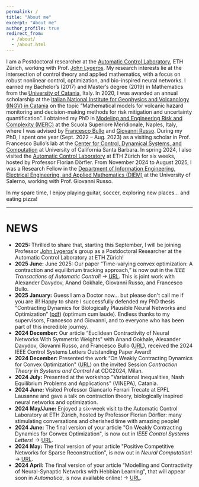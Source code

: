 ```yaml
---
permalink: /
title: "About me"
excerpt: "About me"
author_profile: true
redirect_from: 
  - /about/
  - /about.html
---
```


I am a Postdoctoral researcher at the [Automatic Control Laboratory](https://control.ee.ethz.ch), ETH Zürich, working with Prof. [John Lygeros](https://control.ee.ethz.ch/people/profile.john-lygeros.html).
My research interests lie at the intersection of control theory and applied mathematics, with a focus on robust nonlinear control, optimization, and bio-inspired neural networks.
I earned my Bachelor’s (2017) and Master’s degree (2019) in Mathematics from the [University of Catania](https://web.dmi.unict.it), Italy.
In 2020, I was awarded an annual scholarship at the [Italian National Institute for Geophysics and Volcanology (INGV) in Catania](https://www.ct.ingv.it) on the topic “Mathematical models for volcanic hazard monitoring and decision-making methods for risk mitigation and uncertainty quantification”.
I obtained my PhD in [Modeling and Engineering Risk and Complexity (MERC)](https://www.ssmeridionale.it/it-it/dottorato/rubriche/modeling-and-engineering-risk-and-complexity-merc-3123-1-017870059a030b9af70ed6080d930af0?programma-ospiti-14434#hprogramma-ospiti) at the Scuola Superiore Meridionale, Naples, Italy, where I was advised by [Francesco Bullo](https://me.ucsb.edu/people/francesco-bullo) and [Giovanni Russo](https://sites.google.com/view/giovanni-russo/home?authuser=0).
During my PhD, I spent one year (Sept. 2022 – Aug. 2023) as a visiting scholar in Prof. Francesco Bullo’s lab at the [Center for Control, Dynamical Systems, and Computation](https://www.ccdc.ucsb.edu/) at University of California Santa Barbara.
In spring 2024, I also visited the [Automatic Control Laboratory](https://control.ee.ethz.ch/) at ETH Zürich for six weeks, hosted by Professor Florian Dörfler.
From November 2024 to August 2025, I was a Research Fellow in the [Department of Information Engineering, Electrical Engineering, and Applied Mathematics (DIEM)](https://www.diem.unisa.it/en) at the University of Salerno, working with Prof. Giovanni Russo.


In my spare time, I enjoy playing guitar, soccer, exploring new places... and eating pizza!


---

**NEWS**
======
* **2025:** Thrilled to share that, starting this September, I will be joining Professor [John Lygeros](https://control.ee.ethz.ch/people/profile.john-lygeros.html)'s group as a Postdoctoral Researcher at the Automatic Control Laboratory at ETH Zürich!
* **2025 June:** June 2025: Our paper “Time-varying convex optimization: A contraction and equilibrium tracking approach,” is now out in the *IEEE Transactions of Automatic Control*! &rarr; [URL](https://ieeexplore.ieee.org/document/11021386). This is joint work with Alexander Davydov, Anand Gokhale, Giovanni Russo, and Francesco Bullo.
* **2025 January:** Guess I am a Doctor now... but please don't call me if you are ill! Happy to share I successfully defended my PhD thesis “Contracting Dynamics for Biologically Plausible Neural Networks and Optimization” ([pdf](http://motion.me.ucsb.edu/pdf/phd-vc-dec24.pdf)) (optimum cum laude). Endless thanks to my supervisors, Francesco and Giovanni, and to everyone who has been part of this incredible journey.
* **2024 December:** Our article “Euclidean Contractivity of Neural Networks With Symmetric Weights" with Anand Gokhale, Alexander Davydov, Giovanni Russo, and Francesco Bullo ([URL](https://ieeexplore.ieee.org/abstract/document/10130086)), received the 2024 IEEE Control Systems Letters Outstanding Paper Award!
* **2024 December:** Presented the work “On Weakly Contracting Dynamics for Convex Optimization" ([URL](https://ieeexplore.ieee.org/abstract/document/10556639)) on the invited Session *Contraction Theory in Systems and Control I* at CDC2024, Milan.
* **2024 July:** Presented at the workshop "Variational Inequalities, Nash Equilibrium Problems and Applications" (VINEPA), Catania.
* **2024 June:** Visited Professor Giancarlo Ferrari Trecate at EPFL Lausanne and gave a talk on contraction theory, biologically inspired neural networks and optimization.
* **2024 May/June:** Enjoyed a six-week visit to the Automatic Control Laboratory at ETH Zürich, hosted by Professor Florian Dörfler: many stimulating conversations and cherished time with amazing people!
* **2024 June:** The final version of your article "On Weakly Contracting Dynamics for Convex Optimization", is now out in *IEEE Control Systems Letters*! &rarr; [URL](https://ieeexplore.ieee.org/abstract/document/10556639).
* **2024 May:** The final version of your article "Positive Competitive Networks for Sparse Reconstruction", is now out in *Neural Computation*! &rarr; [URL](https://doi.org/10.1162/neco_a_01657).
* **2024 April:** The final version of your article "Modelling and Contractivity of Neural-Synaptic Networks with Hebbian Learning", that will appear soon in *Automatica*, is now available online! &rarr; [URL](https://authors.elsevier.com/a/1is1l1AMvFfKI).

